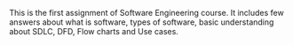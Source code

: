This is the first assignment of Software Engineering course. It includes few answers about what is software, types of software, basic understanding about SDLC, DFD, Flow charts and Use cases.
